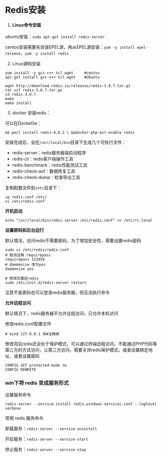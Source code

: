 # Redis安装

1. #### Linux命令安装

ubuntu安装：`sudo apt-get install redis-server`

centos安装需要先安装EPEL源，再从EPEL源安装：`yum -y install epel-release`，`yum -y install redis`

2. Linux源码安装

```
yum install -y gcc-c++ tcl wget		#centos
apt-get install gcc-c++ tcl wget	#Ubuntu
```

```
wget http://download.redis.io/releases/redis-3.0.7.tar.gz
tar xzf redis-3.0.7.tar.gz
cd redis-3.0.7
make
make install
```

3. docker 安装redis：

可以在Dockefile：

`&& pecl install redis-4.0.2 \ &&docker-php-ext-enable redis`

安装完成后，会在`/usr/local/bin`目录下生成几个可执行文件：

- redis-server：redis服务器端启动程序
- redis-cli：redis客户端操作工具
- redis-benchmark：redis性能测试工具
- redis-check-aof：数据修复工具
- redis-check-dump：检查导出工具

复制配置文件到`/etc`目录下：

```
cp redis.conf /etc/
vi /etc/redis.conf
```

**开机启动**

`echo "/usr/local/bin/redis-server /etc/redis.conf" >> /etc/rc.local`

**设置密码和后台运行**

默认情况，访问redis不需要密码，为了增加安全性，需要设置redis密码

```
sudo vi /etc/redis/redis.conf
# 取消注释 requirepass
requirepass 123456
# daemonize 改为yes
daemonize yes

# 修改完重启redis
sudo /etc/init.d/redis-server restart
```

注意不是密码也可以登录redis服务器，但无法执行命令

**允许远程访问**

默认情况下，redis服务器不允许远程访问，只允许本机访问

修改redis.conf配置文件

`# bind 127.0.0.1 将#注释掉`

修改完后redis还会处于保护模式，可以通过终端远程访问，不能通过PHP代码等第三方的方式访问，让第三方访问，需要关闭redis保护模式，或者设置绑定地址，或者设置密码

```
CONFIG SET protected-mode no
CONFIG REWRITE
```





### win下将 redis 变成服务形式

设置服务命令

`redis-server --service-install redis.windows-servicec.conf --loglevel verbose`

常用 redis 服务命令

卸载服务：`redis-server --service-uninstall`

开启服务：`redis-server --service-start`

停止服务：`redis-server --service-stop`